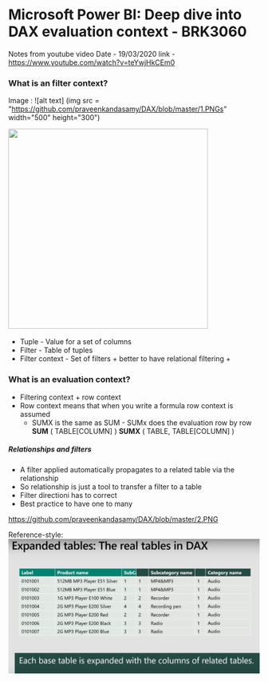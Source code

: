 # Microsoft Power BI: Deep dive into DAX evaluation context - BRK3060
Notes from youtube video
Date - 19/03/2020
link - https://www.youtube.com/watch?v=teYwjHkCEm0

### What is an filter context?
Image : 
![alt text] (img src = "https://github.com/praveenkandasamy/DAX/blob/master/1.PNGs" width="500" height="300")


<img width="400" height="400" src="https://github.com/praveenkandasamy/DAX/blob/master/1.PNGs" />


* Tuple - Value for a set of columns
* Filter - Table of tuples
* Filter context - Set of filters
        + better to have relational filtering
        +  

### What is an evaluation context?
* Filtering context + row context 
* Row context means that when you write a formula row context is assumed
    + SUMX is the same as SUM - SUMx does the evaluation row by row
                **SUM** ( TABLE[COLUMN] )
                **SUMX** (
                    TABLE,
                    TABLE[COLUMN] 
                )

##### Relationships and filters
* A filter applied automatically propagates to a related table via the relationship
* So  relationship is just a tool to transfer a filter to a table
* Filter directioni has to correct
* Best practice to have one to many



https://github.com/praveenkandasamy/DAX/blob/master/2.PNG



Reference-style: 
![image2][logo]

[logo]: https://github.com/praveenkandasamy/DAX/blob/master/2.PNG "Logo Title Text 2"






